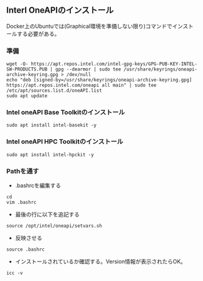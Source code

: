 ## Interl OneAPIのインストール
Docker上のUbuntuでは(Graphical環境を準備しない限り)コマンドでインストールする必要がある。

### 準備
```
wget -O- https://apt.repos.intel.com/intel-gpg-keys/GPG-PUB-KEY-INTEL-SW-PRODUCTS.PUB | gpg --dearmor | sudo tee /usr/share/keyrings/oneapi-archive-keyring.gpg > /dev/null
echo "deb [signed-by=/usr/share/keyrings/oneapi-archive-keyring.gpg] https://apt.repos.intel.com/oneapi all main" | sudo tee /etc/apt/sources.list.d/oneAPI.list
sudo apt update
```

### Intel oneAPI Base Toolkitのインストール
```
sudo apt install intel-basekit -y
```

### Intel oneAPI HPC Toolkitのインストール
```
sudo apt install intel-hpckit -y
```
### Pathを通す
- .bashrcを編集する
```
cd
vim .bashrc
```
- 最後の行に以下を追記する
```
source /opt/intel/oneapi/setvars.sh
```
- 反映させる
```
source .bashrc
```
- インストールされているか確認する。Version情報が表示されたらOK。
```
icc -v
```
